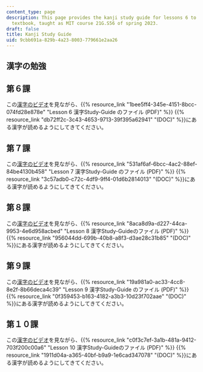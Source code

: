 ```yaml
---
content_type: page
description: This page provides the kanji study guide for lessons 6 to 10 in the Tobira
  textbook, taught as MIT course 21G.S56 of spring 2023.
draft: false
title: Kanji Study Guide
uid: 9cbb691a-829b-4a23-8003-779661e2aa26
---
```

## 漢字の勉強

## 第６課

この[漢字のビデオ](https://ocw.mit.edu/courses/res-21g-506-kanji-learning-any-time-any-place-for-japanese-vi-spring-2021/resources/video-1-kanji-in-tobira-lesson-6/)を見ながら、{{% resource_link "1bee5ff4-345e-4151-8bcc-074fd28e878e" "Lesson 6 漢字Study-Guide のファイル (PDF)" %}} {{% resource_link "db72ff2c-3c43-4653-9713-39f395a62941" "(DOC)" %}}にある漢字が読めるようにしてきてください。

## 第７課

この[漢字](https://ocw.mit.edu/courses/res-21g-506-kanji-learning-any-time-any-place-for-japanese-vi-spring-2021/resources/video-2-kanji-in-tobira-lesson-7/)[の](https://ocw.mit.edu/courses/res-21g-506-kanji-learning-any-time-any-place-for-japanese-vi-spring-2021/resources/video-1-kanji-in-tobira-lesson-6/)[ビデオ](https://ocw.mit.edu/courses/res-21g-506-kanji-learning-any-time-any-place-for-japanese-vi-spring-2021/resources/video-2-kanji-in-tobira-lesson-7/)を見ながら、{{% resource_link "531af6af-6bcc-4ac2-88ef-84be4130b458" "Lesson 7 漢字Study-Guide のファイル (PDF)" %}} {{% resource_link "3c57adb0-c72c-4df9-9ff4-01d6b2814013" "(DOC)" %}}にある漢字が読めるようにしてきてください。

## 第８課

この[漢字](https://ocw.mit.edu/courses/res-21g-506-kanji-learning-any-time-any-place-for-japanese-vi-spring-2021/resources/video-2-kanji-in-tobira-lesson-7/)[の](https://ocw.mit.edu/courses/res-21g-506-kanji-learning-any-time-any-place-for-japanese-vi-spring-2021/resources/video-1-kanji-in-tobira-lesson-6/)[ビデオ](https://ocw.mit.edu/courses/res-21g-506-kanji-learning-any-time-any-place-for-japanese-vi-spring-2021/resources/video-3-kanji-in-tobira-lesson-8/)を見ながら、{{% resource_link "8aca8d9a-d227-44ca-9953-4e6d958acbed" "Lesson 8 漢字Study-Guideのファイル (PDF)" %}} {{% resource_link "956044dd-699b-40b8-a8f3-d3ae28c31b85" "(DOC)" %}}にある漢字が読めるようにしてきてください。

## 第９課

この[漢字](https://ocw.mit.edu/courses/res-21g-506-kanji-learning-any-time-any-place-for-japanese-vi-spring-2021/resources/video-2-kanji-in-tobira-lesson-7/)[の](https://ocw.mit.edu/courses/res-21g-506-kanji-learning-any-time-any-place-for-japanese-vi-spring-2021/resources/video-1-kanji-in-tobira-lesson-6/)[ビデオ](https://ocw.mit.edu/courses/res-21g-506-kanji-learning-any-time-any-place-for-japanese-vi-spring-2021/resources/video-3-kanji-in-tobira-lesson-8/)を見ながら、{{% resource_link "19a981a0-ac33-4cc8-8e2f-8b66deca4c39" "Lesson 9 漢字Study-Guide のファイル (PDF)" %}} {{% resource_link "0f359453-b163-4182-a3b3-10d23f702aae" "(DOC)" %}}にある漢字が読めるようにしてきてください。

## 第１０課

この[漢字](https://ocw.mit.edu/courses/res-21g-506-kanji-learning-any-time-any-place-for-japanese-vi-spring-2021/resources/video-2-kanji-in-tobira-lesson-7/)[の](https://ocw.mit.edu/courses/res-21g-506-kanji-learning-any-time-any-place-for-japanese-vi-spring-2021/resources/video-1-kanji-in-tobira-lesson-6/)[ビデオ](https://ocw.mit.edu/courses/res-21g-506-kanji-learning-any-time-any-place-for-japanese-vi-spring-2021/resources/video-5-kanji-in-tobira-lesson-10/)を見ながら、{{% resource_link "c0f3c7ef-3a1b-481a-9412-703f200c00a6" "Lesson 10 漢字Study-Guideのファイル (PDF)" %}} {{% resource_link "1911d04a-a365-40bf-b9a9-1e6cad347078" "(DOC)" %}}にある漢字が読めるようにしてきてください。